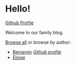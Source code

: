 # Hello!

[Github Profile](https://github.com/the-wilkins)

Welcome to our family blog.

[Browse all](/all) or browse by author:
* [Benjamin](/benjamin) *[Github profile](https://github.com/benjamin-wilkins)*
* [Eloise](/eloise)
